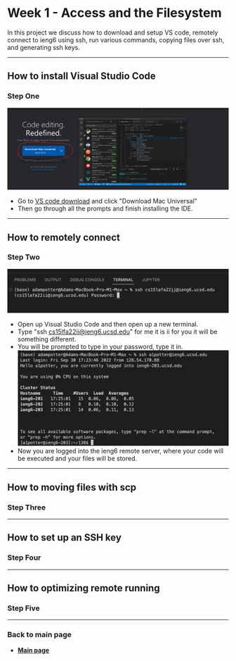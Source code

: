 #  Week 1 - Access and the Filesystem

In this project we discuss how to download and setup VS code, remotely connect to ieng6 using ssh, run various commands, copying files over ssh, and generating ssh keys.

---
## How to install Visual Studio Code


### Step One 
![Vs code download](https://github.com/Adamt603/cse15l-lab-reports/blob/main/Imagies/firstPic.png?raw=true)
- Go to [VS code download](https://code.visualstudio.com/) and click "Download Mac Universal"  
- Then go through all the prompts and finish installing the IDE.

---

## How to remotely connect 

### Step Two
![Remote SSH into ieng6 server](https://github.com/Adamt603/cse15l-lab-reports/blob/main/Imagies/Second%20pic.png?raw=true)
- Open up Visual Studio Code and then open up a new terminal.
- Type "ssh cs15lfa22ii@ieng6.ucsd.edu" for me it is ii for you it will be something different. 
- You will be prompted to type in your password, type it in.
![Finally logged on](https://github.com/Adamt603/cse15l-lab-reports/blob/main/Imagies/Thrid%20pic.png?raw=true)
- Now you are logged into the ieng6 remote server, where your code will be executed and your files will be stored. 



---

## How to moving files with scp
### Step Three

---

## How to set up an SSH key
### Step Four 

---

## How to optimizing remote running
### Step Five

---

### **Back to main page**
  - [**Main page**](https://adamt603.github.io/cse15l-lab-reports/)



